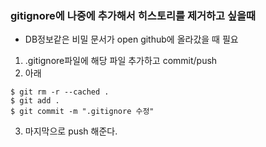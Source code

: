 ### gitignore에 나중에 추가해서 히스토리를 제거하고 싶을때
- DB정보같은 비밀 문서가 open github에 올라갔을 때 필요


1. .gitignore파일에 해당 파일 추가하고 commit/push
2. 아래
~~~ shell
$ git rm -r --cached .
$ git add .
$ git commit -m ".gitignore 수정"
~~~
3. 마지막으로 push 해준다.